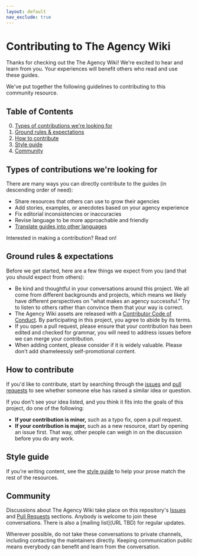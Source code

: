 ```yaml
---
layout: default
nav_exclude: true
---
```


# Contributing to The Agency Wiki

Thanks for checking out the The Agency Wiki! We're excited to hear and learn from you. Your experiences will benefit others who read and use these guides.

We've put together the following guidelines to contributing to this community resource.

## Table of Contents

0. [Types of contributions we're looking for](#types-of-contributions-were-looking-for)
0. [Ground rules & expectations](#ground-rules--expectations)
0. [How to contribute](#how-to-contribute)
0. [Style guide](#style-guide)
0. [Community](#community)

## Types of contributions we're looking for
There are many ways you can directly contribute to the guides (in descending order of need):

* Share resources that others can use to grow their agencies
* Add stories, examples, or anecdotes based on your agency experience
* Fix editorial inconsistencies or inaccuracies
* Revise language to be more approachable and friendly
* [Translate guides into other languages](docs/translations.md)

Interested in making a contribution? Read on!

## Ground rules & expectations

Before we get started, here are a few things we expect from you (and that you should expect from others):

* Be kind and thoughtful in your conversations around this project. We all come from different backgrounds and projects, which means we likely have different perspectives on "what makes an agency successful." Try to listen to others rather than convince them that your way is correct.
* The Agency Wiki assets are released with a [Contributor Code of Conduct](./CODE_OF_CONDUCT.md). By participating in this project, you agree to abide by its terms.
* If you open a pull request, please ensure that your contribution has been edited and checked for grammar, you will need to address issues before we can merge your contribution.
* When adding content, please consider if it is widely valuable. Please don't add shameleessly self-promotional content.

## How to contribute

If you'd like to contribute, start by searching through the [issues](https://github.com/ccarfi/the-agency-wiki-v1/issues) and [pull requests](https://github.com/ccarfi/the-agency-wiki-v1/pulls) to see whether someone else has raised a similar idea or question.

If you don't see your idea listed, and you think it fits into the goals of this project, do one of the following:
* **If your contribution is minor,** such as a typo fix, open a pull request.
* **If your contribution is major,** such as a new resource, start by opening an issue first. That way, other people can weigh in on the discussion before you do any work.

## Style guide
If you're writing content, see the [style guide](./STYLEGUIDE.md) to help your prose match the rest of the resources.

## Community

Discussions about The Agency Wiki take place on this repository's [Issues](https://github.com/ccarfi/the-agency-wiki-v1/issues) and [Pull Requests](https://github.com/ccarfi/the-agency-wiki-v1/pulls) sections. Anybody is welcome to join these conversations. There is also a [mailing list](URL TBD) for regular updates.

Wherever possible, do not take these conversations to private channels, including contacting the maintainers directly. Keeping communication public means everybody can benefit and learn from the conversation.
